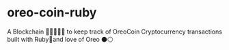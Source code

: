 # oreo-coin-ruby
A Blockchain 🧊🔗🧊🔗🧊 to keep track of OreoCoin Cryptocurrency transactions built with Ruby💎and love of Oreo ⚫⚪
